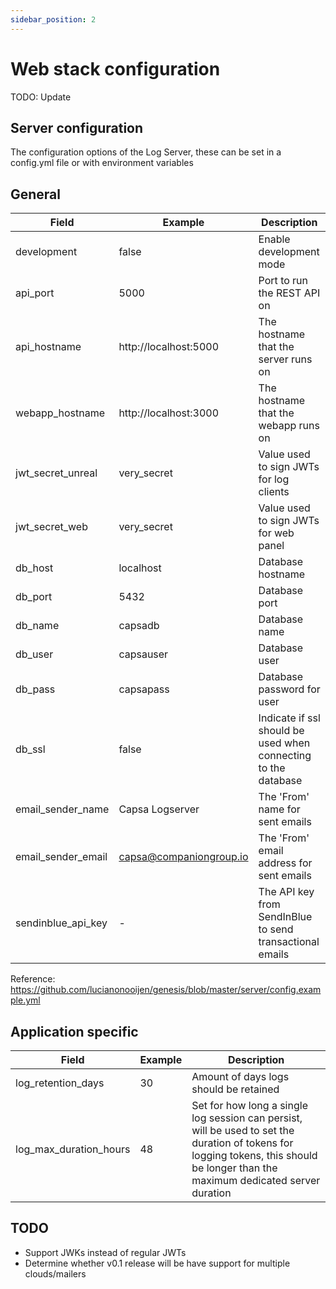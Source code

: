 ```yaml
---
sidebar_position: 2
---
```


# Web stack configuration

TODO: Update

## Server configuration

The configuration options of the Log Server, these can be set in a config.yml file or with environment variables

## General

| Field              | Example                 | Description                                                    |
| ------------------ | ----------------------- | -------------------------------------------------------------- |
| development        | false                   | Enable development mode                                        |
| api_port           | 5000                    | Port to run the REST API on                                    |
| api_hostname       | http://localhost:5000   | The hostname that the server runs on                           |
| webapp_hostname    | http://localhost:3000   | The hostname that the webapp runs on                           |
| jwt_secret_unreal  | very_secret             | Value used to sign JWTs for log clients                        |
| jwt_secret_web     | very_secret             | Value used to sign JWTs for web panel                          |
| db_host            | localhost               | Database hostname                                              |
| db_port            | 5432                    | Database port                                                  |
| db_name            | capsadb                 | Database name                                                  |
| db_user            | capsauser               | Database user                                                  |
| db_pass            | capsapass               | Database password for user                                     |
| db_ssl             | false                   | Indicate if ssl should be used when connecting to the database |
| email_sender_name  | Capsa Logserver         | The 'From' name for sent emails                                |
| email_sender_email | capsa@companiongroup.io | The 'From' email address for sent emails                       |
| sendinblue_api_key | -                       | The API key from SendInBlue to send transactional emails       |

Reference: https://github.com/lucianonooijen/genesis/blob/master/server/config.example.yml

## Application specific

| Field                  | Example | Description                                                                                                                                                                        |
| ---------------------- | ------- | ---------------------------------------------------------------------------------------------------------------------------------------------------------------------------------- |
| log_retention_days     | 30      | Amount of days logs should be retained                                                                                                                                             |
| log_max_duration_hours | 48      | Set for how long a single log session can persist, will be used to set the duration of tokens for logging tokens, this should be longer than the maximum dedicated server duration |

## TODO

* Support JWKs instead of regular JWTs
* Determine whether v0.1 release will be have support for multiple clouds/mailers